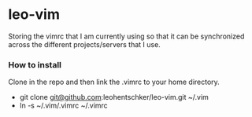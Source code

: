 # leo-vim
Storing the vimrc that I am currently using so that it can be synchronized across the different projects/servers that I use.


### How to install
Clone in the repo and then link the .vimrc to your home directory.
* git clone git@github.com:leohentschker/leo-vim.git ~/.vim
* ln -s ~/.vim/.vimrc ~/.vimrc
